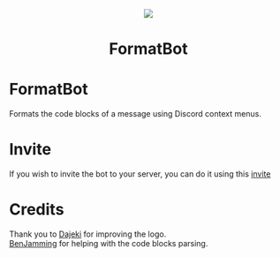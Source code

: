 <div align="center">
  <img src="https://user-images.githubusercontent.com/7150217/127782061-8a600d38-cede-4438-be38-ba1f1ce4e243.png"/>
  <h1>FormatBot</hi>

</div>

# FormatBot

Formats the code blocks of a message using Discord context menus.

# Invite
If you wish to invite the bot to your server, you can do it using this [invite](https://discord.com/api/oauth2/authorize?client_id=871058245404475423&permissions=68608&scope=applications.commands%20bot)

# Credits
Thank you to [Dajeki](https://github.com/Dajeki) for improving the logo.  
[BenJamming](https://github.com/BenjammingKirby) for helping with the code blocks parsing.

